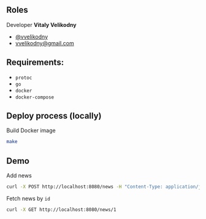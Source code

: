 ## Roles

Developer __Vitaly Velikodny__
  * [@vvelikodny](https://github.com/vvelikodny)
  * [vvelikodny@gmail.com](mailto:vvelikodny@gmail.com)  

## Requirements:
  * `protoc`
  * `go`
  * `docker`
  * `docker-compose`

## Deploy process (locally)

Build Docker image

```bash
make
```

## Demo

Add news

```bash
curl -X POST http://localhost:8080/news -H "Content-Type: application/json" -d '{"Title": "News 1"}'
```

Fetch news by `id`

```bash
curl -X GET http://localhost:8080/news/1
```
